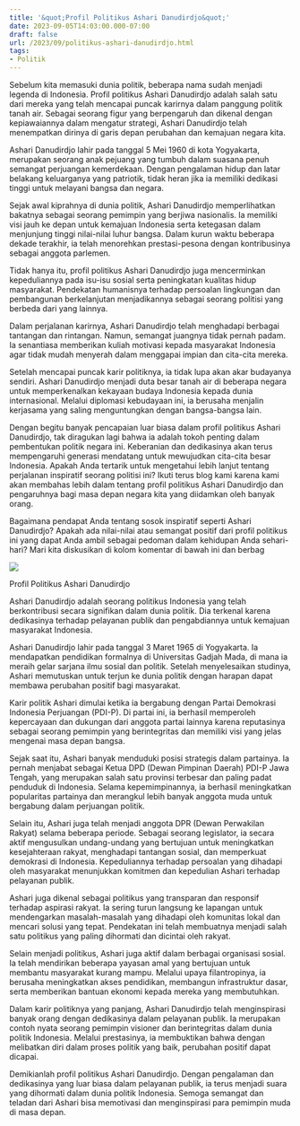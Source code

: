 ```yaml
---
title: '&quot;Profil Politikus Ashari Danudirdjo&quot;'
date: 2023-09-05T14:03:00.000-07:00
draft: false
url: /2023/09/politikus-ashari-danudirdjo.html
tags: 
- Politik
---
```


  

Sebelum kita memasuki dunia politik, beberapa nama sudah menjadi legenda di Indonesia. Profil politikus Ashari Danudirdjo adalah salah satu dari mereka yang telah mencapai puncak karirnya dalam panggung politik tanah air. Sebagai seorang figur yang berpengaruh dan dikenal dengan kepiawaiannya dalam mengatur strategi, Ashari Danudirdjo telah menempatkan dirinya di garis depan perubahan dan kemajuan negara kita.

  

Ashari Danudirdjo lahir pada tanggal 5 Mei 1960 di kota Yogyakarta, merupakan seorang anak pejuang yang tumbuh dalam suasana penuh semangat perjuangan kemerdekaan. Dengan pengalaman hidup dan latar belakang keluarganya yang patriotik, tidak heran jika ia memiliki dedikasi tinggi untuk melayani bangsa dan negara.

  

Sejak awal kiprahnya di dunia politik, Ashari Danudirdjo memperlihatkan bakatnya sebagai seorang pemimpin yang berjiwa nasionalis. Ia memiliki visi jauh ke depan untuk kemajuan Indonesia serta ketegasan dalam menjunjung tinggi nilai-nilai luhur bangsa. Dalam kurun waktu beberapa dekade terakhir, ia telah menorehkan prestasi-pesona dengan kontribusinya sebagai anggota parlemen.

  

Tidak hanya itu, profil politikus Ashari Danudirdjo juga mencerminkan kepeduliannya pada isu-isu sosial serta peningkatan kualitas hidup masyarakat. Pendekatan humanisnya terhadap persoalan lingkungan dan pembangunan berkelanjutan menjadikannya sebagai seorang politisi yang berbeda dari yang lainnya.

  

Dalam perjalanan karirnya, Ashari Danudirdjo telah menghadapi berbagai tantangan dan rintangan. Namun, semangat juangnya tidak pernah padam. Ia senantiasa memberikan kuliah motivasi kepada masyarakat Indonesia agar tidak mudah menyerah dalam menggapai impian dan cita-cita mereka.

  

Setelah mencapai puncak karir politiknya, ia tidak lupa akan akar budayanya sendiri. Ashari Danudirdjo menjadi duta besar tanah air di beberapa negara untuk memperkenalkan kekayaan budaya Indonesia kepada dunia internasional. Melalui diplomasi kebudayaan ini, ia berusaha menjalin kerjasama yang saling menguntungkan dengan bangsa-bangsa lain.

  

Dengan begitu banyak pencapaian luar biasa dalam profil politikus Ashari Danudirdjo, tak diragukan lagi bahwa ia adalah tokoh penting dalam pembentukan politik negara ini. Keberanian dan dedikasinya akan terus mempengaruhi generasi mendatang untuk mewujudkan cita-cita besar Indonesia. Apakah Anda tertarik untuk mengetahui lebih lanjut tentang perjalanan inspiratif seorang politisi ini? Ikuti terus blog kami karena kami akan membahas lebih dalam tentang profil politikus Ashari Danudirdjo dan pengaruhnya bagi masa depan negara kita yang diidamkan oleh banyak orang.

  

Bagaimana pendapat Anda tentang sosok inspiratif seperti Ashari Danudirdjo? Apakah ada nilai-nilai atau semangat positif dari profil politikus ini yang dapat Anda ambil sebagai pedoman dalam kehidupan Anda sehari-hari? Mari kita diskusikan di kolom komentar di bawah ini dan berbag

  

![](https://statik.tempo.co/data/2016/08/30/id_534882/534882_620.jpg)

  

Profil Politikus Ashari Danudirdjo

  

Ashari Danudirdjo adalah seorang politikus Indonesia yang telah berkontribusi secara signifikan dalam dunia politik. Dia terkenal karena dedikasinya terhadap pelayanan publik dan pengabdiannya untuk kemajuan masyarakat Indonesia.

  

Ashari Danudirdjo lahir pada tanggal 3 Maret 1965 di Yogyakarta. Ia mendapatkan pendidikan formalnya di Universitas Gadjah Mada, di mana ia meraih gelar sarjana ilmu sosial dan politik. Setelah menyelesaikan studinya, Ashari memutuskan untuk terjun ke dunia politik dengan harapan dapat membawa perubahan positif bagi masyarakat.

  

Karir politik Ashari dimulai ketika ia bergabung dengan Partai Demokrasi Indonesia Perjuangan (PDI-P). Di partai ini, ia berhasil memperoleh kepercayaan dan dukungan dari anggota partai lainnya karena reputasinya sebagai seorang pemimpin yang berintegritas dan memiliki visi yang jelas mengenai masa depan bangsa.

  

Sejak saat itu, Ashari banyak menduduki posisi strategis dalam partainya. Ia pernah menjabat sebagai Ketua DPD (Dewan Pimpinan Daerah) PDI-P Jawa Tengah, yang merupakan salah satu provinsi terbesar dan paling padat penduduk di Indonesia. Selama kepemimpinannya, ia berhasil meningkatkan popularitas partainya dan merangkul lebih banyak anggota muda untuk bergabung dalam perjuangan politik.

  

Selain itu, Ashari juga telah menjadi anggota DPR (Dewan Perwakilan Rakyat) selama beberapa periode. Sebagai seorang legislator, ia secara aktif mengusulkan undang-undang yang bertujuan untuk meningkatkan kesejahteraan rakyat, menghadapi tantangan sosial, dan memperkuat demokrasi di Indonesia. Kepeduliannya terhadap persoalan yang dihadapi oleh masyarakat menunjukkan komitmen dan kepedulian Ashari terhadap pelayanan publik.

  

Ashari juga dikenal sebagai politikus yang transparan dan responsif terhadap aspirasi rakyat. Ia sering turun langsung ke lapangan untuk mendengarkan masalah-masalah yang dihadapi oleh komunitas lokal dan mencari solusi yang tepat. Pendekatan ini telah membuatnya menjadi salah satu politikus yang paling dihormati dan dicintai oleh rakyat.

  

Selain menjadi politikus, Ashari juga aktif dalam berbagai organisasi sosial. Ia telah mendirikan beberapa yayasan amal yang bertujuan untuk membantu masyarakat kurang mampu. Melalui upaya filantropinya, ia berusaha meningkatkan akses pendidikan, membangun infrastruktur dasar, serta memberikan bantuan ekonomi kepada mereka yang membutuhkan.

  

Dalam karir politiknya yang panjang, Ashari Danudirdjo telah menginspirasi banyak orang dengan dedikasinya dalam pelayanan publik. Ia merupakan contoh nyata seorang pemimpin visioner dan berintegritas dalam dunia politik Indonesia. Melalui prestasinya, ia membuktikan bahwa dengan melibatkan diri dalam proses politik yang baik, perubahan positif dapat dicapai.

  

Demikianlah profil politikus Ashari Danudirdjo. Dengan pengalaman dan dedikasinya yang luar biasa dalam pelayanan publik, ia terus menjadi suara yang dihormati dalam dunia politik Indonesia. Semoga semangat dan teladan dari Ashari bisa memotivasi dan menginspirasi para pemimpin muda di masa depan.